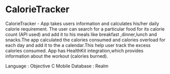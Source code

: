 # CalorieTracker

CalorieTracker - App takes users information and calculates his/her daily calorie requirement.
The user can search for a particular food for its calorie count (API used) and add it to his meals like breakfast ,dinner,lunch and snacks.The app calculated the calories consumed and calories overload for each day and add it to the a calendar.This help user track the excess calories consumed.
App has HealthKit integration,which provides information about the workout (calories burned). 

Language : Objective C
Mobile Database : Realm
